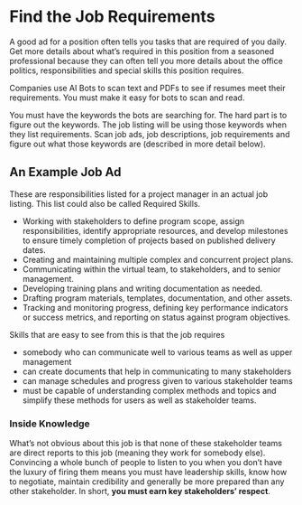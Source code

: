# Find the Job Requirements

A good ad for a position often tells you tasks that are required of you daily. Get more details about what’s required in this position from a seasoned professional because they can often tell you more details about the office politics, responsibilities and special skills this position requires. 

Companies use AI Bots to scan text and PDFs to see if resumes meet their requirements. You must make it easy for bots to scan and read. 

You must have the keywords the bots are searching for. The hard part is to figure out the keywords. The job listing will be using those keywords when they list requirements. Scan job ads, job descriptions, job requirements and figure out what those keywords are (described in more detail below).

## An Example Job Ad
These are responsibilities listed for a project manager in an actual job listing. This list could also be called Required Skills.
- Working with stakeholders to define program scope, assign responsibilities, identify appropriate resources, and develop milestones to ensure timely completion of projects based on published delivery dates.
- Creating and maintaining multiple complex and concurrent project plans.
- Communicating within the virtual team, to stakeholders, and to senior management.
- Developing training plans and writing documentation as needed.
- Drafting program materials, templates, documentation, and other assets.
- Tracking and monitoring progress, defining key performance indicators or success metrics, and reporting on status against program objectives.

Skills that are easy to see from this is that the job requires 
- somebody who can communicate well to various teams as well as upper management
- can create documents that help in communicating to many stakeholders
- can manage schedules and progress given to various stakeholder teams
- must be capable of understanding complex methods and topics and simplify these methods for users as well as stakeholder teams.

### Inside Knowledge

What’s not obvious about this job is that none of these stakeholder teams are direct reports to this job (meaning they work for somebody else). Convincing a whole bunch of people to listen to you when you don’t have the luxury of firing them means you must have leadership skills, know how to negotiate, maintain credibility and generally be more prepared than any other stakeholder. In short, **you must earn key stakeholders’ respect**.
